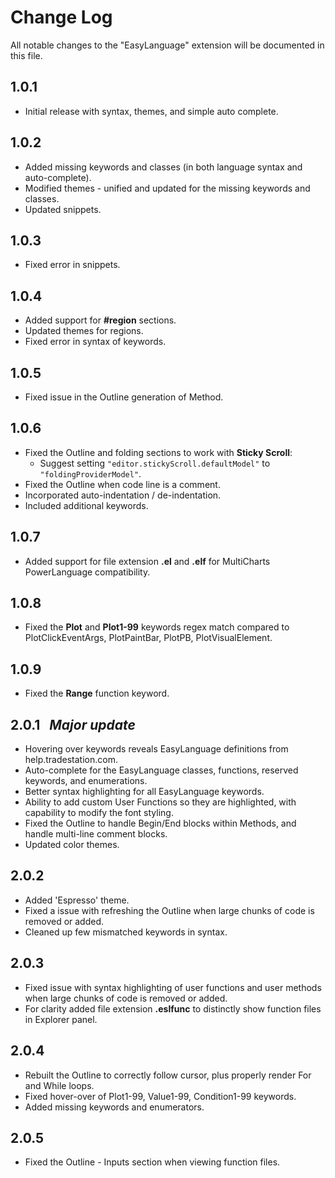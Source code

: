 # Change Log

All notable changes to the "EasyLanguage" extension will be documented in this file.


## 1.0.1

- Initial release with syntax, themes, and simple auto complete.


## 1.0.2

- Added missing keywords and classes (in both language syntax and auto-complete). 
- Modified themes - unified and updated for the missing keywords and classes. 
- Updated snippets. 


## 1.0.3 
- Fixed error in snippets. 


## 1.0.4
 - Added support for **#region** sections. 
 - Updated themes for regions.
 - Fixed error in syntax of keywords.


## 1.0.5
 - Fixed issue in the Outline generation of Method.


## 1.0.6
 - Fixed the Outline and folding sections to work with **Sticky Scroll**: 
   - Suggest setting `"editor.stickyScroll.defaultModel"` to `"foldingProviderModel"`. 
 - Fixed the Outline when code line is a comment. 
 - Incorporated auto-indentation / de-indentation. 
 - Included additional keywords. 


## 1.0.7
 - Added support for file extension **.el** and **.elf** for MultiCharts PowerLanguage compatibility.


## 1.0.8
 - Fixed the **Plot** and **Plot1-99** keywords regex match compared to PlotClickEventArgs, PlotPaintBar, PlotPB, PlotVisualElement.
 

## 1.0.9
 - Fixed the **Range** function keyword.
 

## 2.0.1  <i> &nbsp; Major update </i>
  - Hovering over keywords reveals EasyLanguage definitions from help.tradestation.com.
  - Auto-complete for the EasyLanguage classes, functions, reserved keywords, and enumerations.
  - Better syntax highlighting for all EasyLanguage keywords.
  - Ability to add custom User Functions so they are highlighted, with capability to modify the font styling.
  - Fixed the Outline to handle Begin/End blocks within Methods, and handle multi-line comment blocks. 
  - Updated color themes.
 

## 2.0.2
  - Added 'Espresso' theme.
  - Fixed a issue with refreshing the Outline when large chunks of code is removed or added.
  - Cleaned up few mismatched keywords in syntax.
 

## 2.0.3
  - Fixed issue with syntax highlighting of user functions and user methods when large chunks of code is removed or added. 
  - For clarity added file extension **.eslfunc** to distinctly show function files in Explorer panel. 
 

## 2.0.4
  - Rebuilt the Outline to correctly follow cursor, plus properly render For and While loops.
  - Fixed hover-over of Plot1-99, Value1-99, Condition1-99 keywords.
  - Added missing keywords and enumerators. 
 

## 2.0.5
  - Fixed the Outline - Inputs section when viewing function files. 